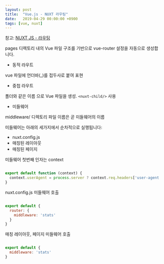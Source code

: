 ```yaml
---
layout: post
title:  "Vue.js - NUXT 라우팅"
date:   2019-04-29 00:00:00 +0900
tags: [vue, nuxt]
---
```


참고: [NUXT JS - 라우팅](https://ko.nuxtjs.org/guide/routing)

pages 디렉토리 내의 Vue 파일 구조를 기반으로 vue-router 설정을 자동으로 생성합니다.

- 동적 라우트

vue 파일에 언더바(_)를 접두사로 붙여 표현

- 중첩 라우트

폴더와 같은 이름 으로 Vue 파일을 생성. `<nuxt-child/>` 사용

- 미들웨어

middleware/ 디렉토리 파일 이름은 곧 미들웨어의 이름

미들웨어는 아래의 세가지에서 순차적으로 실행됩니다:

- nuxt.config.js
- 매칭된 레이아웃
- 매칭된 페이지

미들웨어 첫번째 인자는 context

~~~ javascript

export default function (context) {
  context.userAgent = process.server ? context.req.headers['user-agent'] : navigator.userAgent
}

~~~

nuxt.config.js 미들웨어 호출

~~~ javascript

export default {
  router: {
    middleware: 'stats'
  }
}

~~~

매칭 레이아웃, 페이지 미들웨어 호출

~~~ javascript

export default {
  middleware: 'stats'
}

~~~